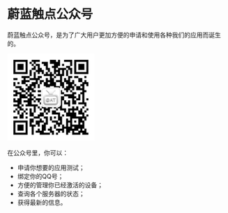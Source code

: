 # 蔚蓝触点公众号

蔚蓝触点公众号，是为了广大用户更加方便的申请和使用各种我们的应用而诞生的。

<img src="images/wx.png" alt="微信公众号" data-canonical-src="images/wx.png" width="200" height="200" />

在公众号里，你可以：
- 申请你想要的应用测试；
- 绑定你的QQ号；
- 方便的管理你已经激活的设备；
- 查询各个服务器的状态；
- 获得最新的信息。
